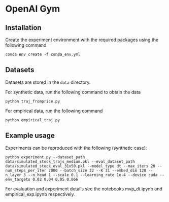 
# OpenAI Gym

## Installation

Create the experiment environment with the required packages using the following command

```
conda env create -f conda_env.yml
```

## Datasets

Datasets are stored in the `data` directory.

For synthetic data, run the following command to obtain the data

```
python traj_fromprice.py
```

For empirical data, run the following command

```
python empirical_traj.py
```

## Example usage

Experiments can be reproduced with the following (synthetic case):

```
python experiment.py --dataset_path data/simulated_stock_trajs_medium.pkl --eval_dataset_path data/simulated_stock_eval_31x50.pkl --model_type dt --max_iters 20 --num_steps_per_iter 2000 --batch_size 32 --K 31 --embed_dim 128 --n_layer 3 --n_head 1 --scale 0.1 --learning_rate 1e-4 --device cuda --env_targets 0.02 0.04 0.05 0.066
```

For evaluation and experiment details see the notebooks mvp_dt.ipynb and empirical_exp.ipynb respectively.
